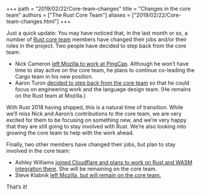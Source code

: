 +++
path = "2019/02/22/Core-team-changes"
title = "Changes in the core team"
authors = ["The Rust Core Team"]
aliases = ["2019/02/22/Core-team-changes.html"]
+++

Just a quick update: You may have noticed that, in the last month or
so, a number of [Rust core team] members have changed their jobs
and/or their roles in the project. Two people have decided to step
back from the core team:

[Rust core team]: https://www.rust-lang.org/governance/teams/core

- Nick Cameron [left Mozilla to work at PingCap][nrc]. Although he
  won’t have time to stay active on the core team, he plans to
  continue co-leading the Cargo team in his new position.
- Aaron Turon [decided to step back from the core team][aturon] so
  that he could focus on engineering work and the language design
  team. (He remains on the Rust team at Mozilla.)

[nrc]: https://www.ncameron.org/blog/leaving-mozilla-and-most-of-the-rust-project/
[aturon]: https://internals.rust-lang.org/t/aturon-retires-from-the-core-team-but-not-from-rust/9392/3

With Rust 2018 having shipped, this is a natural time of
transition. While we’ll miss Nick and Aaron’s contributions to the
core team, we are very excited for them to be focusing on something
new, and we’re very happy that they are still going to stay involved
with Rust. We’re also looking into growing the core team to help with
the work ahead.

Finally, two other members have changed their jobs, but plan to stay
involved in the core team:

- Ashley Williams [joined Cloudflare and plans to work on Rust and WASM integration there][ag_dubs].
  She will be remaining on the core team. 
- Steve Klabnik [left Mozilla, but will remain on the core team.][steveklabnik]

[ag_dubs]: https://twitter.com/ag_dubs/status/1088118810157219848
[steveklabnik]: https://words.steveklabnik.com/thank-u-next

That’s it!


